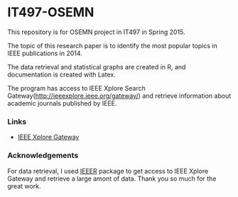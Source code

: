 # IT497-OSEMN
This repository is for OSEMN project in IT497 in Spring 2015.

The topic of this research paper is to identify the most popular topics in IEEE publications in 2014.

The data retrieval and statistical graphs are created in R,
and documentation is created with Latex.

The program has access to IEEE Xplore Search Gateway(http://ieeexplore.ieee.org/gateway/) and retrieve information about academic journals published by IEEE.

### Links
* [IEEE Xplore Gateway](http://ieeexplore.ieee.org/gateway/)

### Acknowledgements
For data retrieval, I used [IEEER](https://github.com/ropensci/IEEER) package to get access to IEEE Xplore Gateway and retrieve a large amont of data.  Thank you so much for the great work. 